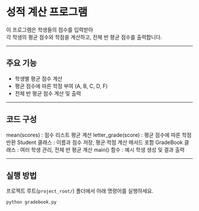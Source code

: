 # 성적 계산 프로그램

이 프로그램은 학생들의 점수를 입력받아  
각 학생의 평균 점수와 학점을 계산하고, 전체 반 평균 점수를 출력합니다.

---

## 주요 기능
- 학생별 평균 점수 계산  
- 평균 점수에 따른 학점 부여 (A, B, C, D, F)  
- 전체 반 평균 점수 계산 및 출력

---

## 코드 구성

mean(scores) : 점수 리스트 평균 계산
letter_grade(score) : 평균 점수에 따른 학점 반환
Student 클래스 : 이름과 점수 저장, 평균·학점 계산 메서드 포함
GradeBook 클래스 : 여러 학생 관리, 전체 반 평균 계산
main() 함수 : 예시 학생 생성 및 결과 출력

---

## 실행 방법
프로젝트 루트(`project_root/`) 폴더에서 아래 명령어를 실행하세요.

```bash
python gradebook.py

